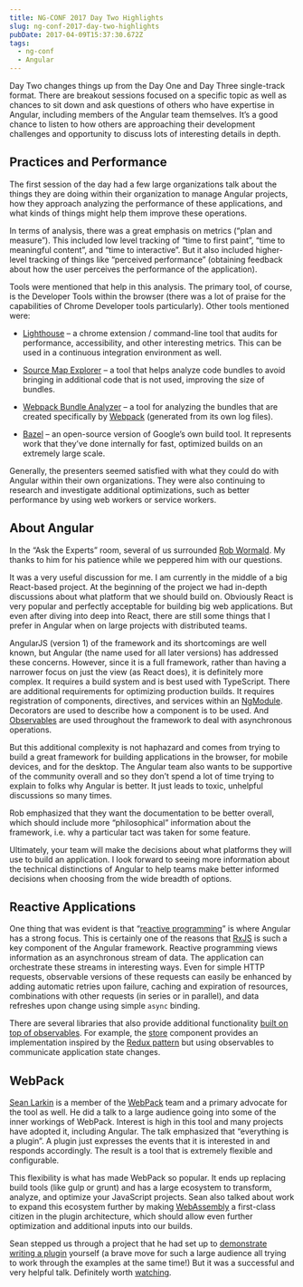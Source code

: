 ```yaml
---
title: NG-CONF 2017 Day Two Highlights
slug: ng-conf-2017-day-two-highlights
pubDate: 2017-04-09T15:37:30.672Z
tags:
  - ng-conf
  - Angular
---
```


Day Two changes things up from the Day One and Day Three single-track format. There are breakout sessions focused on a specific topic as well as chances to sit down and ask questions of others who have expertise in Angular, including members of the Angular team themselves. It’s a good chance to listen to how others are approaching their development challenges and opportunity to discuss lots of interesting details in depth.

## Practices and Performance

The first session of the day had a few large organizations talk about the things they are doing within their organization to manage Angular projects, how they approach analyzing the performance of these applications, and what kinds of things might help them improve these operations.

In terms of analysis, there was a great emphasis on metrics (“plan and measure”). This included low level tracking of “time to first paint”, “time to meaningful content”, and “time to interactive”. But it also included higher-level tracking of things like “perceived performance” (obtaining feedback about how the user perceives the performance of the application).

Tools were mentioned that help in this analysis. The primary tool, of course, is the Developer Tools within the browser (there was a lot of praise for the capabilities of Chrome Developer tools particularly). Other tools mentioned were:

- [Lighthouse](https://developers.google.com/web/tools/lighthouse/) – a chrome extension / command-line tool that audits for performance, accessibility, and other interesting metrics. This can be used in a continuous integration environment as well.

- [Source Map Explorer](https://github.com/danvk/source-map-explorer) – a tool that helps analyze code bundles to avoid bringing in additional code that is not used, improving the size of bundles.

- [Webpack Bundle Analyzer](https://github.com/th0r/webpack-bundle-analyzer) – a tool for analyzing the bundles that are created specifically by [Webpack](https://webpack.js.org/) (generated from its own log files).

- [Bazel](https://bazel.build/) – an open-source version of Google’s own build tool. It represents work that they’ve done internally for fast, optimized builds on an extremely large scale.

Generally, the presenters seemed satisfied with what they could do with Angular within their own organizations. They were also continuing to research and investigate additional optimizations, such as better performance by using web workers or service workers.

## About Angular

In the “Ask the Experts” room, several of us surrounded [Rob Wormald](https://twitter.com/robwormald). My thanks to him for his patience while we peppered him with our questions.

It was a very useful discussion for me. I am currently in the middle of a big React-based project. At the beginning of the project we had in-depth discussions about what platform that we should build on. Obviously React is very popular and perfectly acceptable for building big web applications. But even after diving into deep into React, there are still some things that I prefer in Angular when on large projects with distributed teams.

AngularJS (version 1) of the framework and its shortcomings are well known, but Angular (the name used for all later versions) has addressed these concerns. However, since it is a full framework, rather than having a narrower focus on just the view (as React does), it is definitely more complex. It requires a build system and is best used with TypeScript. There are additional requirements for optimizing production builds. It requires registration of components, directives, and services within an [NgModule](https://angular.io/docs/ts/latest/guide/ngmodule.html). Decorators are used to describe how a component is to be used. And [Observables](http://reactivex.io/rxjs/manual/overview.html#observable) are used throughout the framework to deal with asynchronous operations.

But this additional complexity is not haphazard and comes from trying to build a great framework for building applications in the browser, for mobile devices, and for the desktop. The Angular team also wants to be supportive of the community overall and so they don’t spend a lot of time trying to explain to folks why Angular is better. It just leads to toxic, unhelpful discussions so many times.

Rob emphasized that they want the documentation to be better overall, which should include more “philosophical” information about the framework, i.e. why a particular tact was taken for some feature.

Ultimately, your team will make the decisions about what platforms they will use to build an application. I look forward to seeing more information about the technical distinctions of Angular to help teams make better informed decisions when choosing from the wide breadth of options.

## Reactive Applications

One thing that was evident is that “[reactive programming](https://gist.github.com/staltz/868e7e9bc2a7b8c1f754)” is where Angular has a strong focus. This is certainly one of the reasons that [RxJS](http://reactivex.io/rxjs/) is such a key component of the Angular framework. Reactive programming views information as an asynchronous stream of data. The application can orchestrate these streams in interesting ways. Even for simple HTTP requests, observable versions of these requests can easily be enhanced by adding automatic retries upon failure, caching and expiration of resources, combinations with other requests (in series or in parallel), and data refreshes upon change using simple `async` binding.

There are several libraries that also provide additional functionality [built on top of observables](https://github.com/ngrx). For example, the [store](https://github.com/ngrx/store) component provides an implementation inspired by the [Redux pattern](http://redux.js.org/) but using observables to communicate application state changes.

## WebPack

[Sean Larkin](https://twitter.com/TheLarkInn) is a member of the [WebPack](https://webpack.js.org/) team and a primary advocate for the tool as well. He did a talk to a large audience going into some of the inner workings of WebPack. Interest is high in this tool and many projects have adopted it, including Angular. The talk emphasized that “everything is a plugin”. A plugin just expresses the events that it is interested in and responds accordingly. The result is a tool that is extremely flexible and configurable.

This flexibility is what has made WebPack so popular. It ends up replacing build tools (like gulp or grunt) and has a large ecosystem to transform, analyze, and optimize your JavaScript projects. Sean also talked about work to expand this ecosystem further by making [WebAssembly](http://webassembly.org/) a first-class citizen in the plugin architecture, which should allow even further optimization and additional inputs into our builds.

Sean stepped us through a project that he had set up to [demonstrate writing a plugin](https://github.com/thelarkinn/everything-is-a-plugin) yourself (a brave move for such a large audience all trying to work through the examples at the same time!) But it was a successful and very helpful talk. Definitely worth [watching](https://www.youtube.com/watch?v=4tQiJaFzuJ8).
